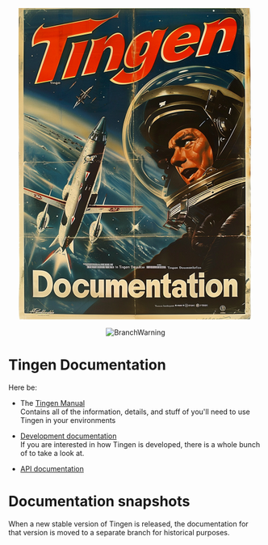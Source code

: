 <!-- u240925 -->

<div align="center">

  ![logo](./.github/Images/Logos/TingenDocumentation-464x616.png)

  ![BranchWarning](https://img.shields.io/badge/Release-24.9-seagreen?style=for-the-badge)

</div>

# Tingen Documentation

Here be:

* The [Tingen Manual](https://github.com/spectrum-health-systems/Tingen-Documentation/blob/main/Manual/Tingen-Manual.md)  
  Contains all of the information, details, and stuff of you'll need to use Tingen in your environments

* [Development documentation](https://github.com/spectrum-health-systems/Tingen-Documentation/blob/main/Development/README.md)  
  If you are interested in how Tingen is developed, there is a whole bunch of  to take a look at.

* [API documentation](https://github.com/spectrum-health-systems/Tingen-Documentation/blob/main/docs/README.md)

# Documentation snapshots

When a new stable version of Tingen is released, the documentation for that version is moved to a separate branch for historical purposes.
